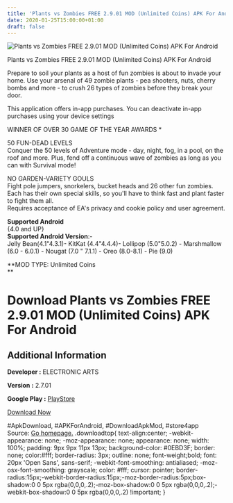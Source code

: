 ```yaml
---
title: 'Plants vs Zombies FREE 2.9.01 MOD (Unlimited Coins) APK For Android'
date: 2020-01-25T15:00:00+01:00
draft: false
---
```


![Plants vs Zombies FREE 2.9.01 MOD (Unlimited Coins) APK For Android](https://i0.wp.com/apkhome.net/wp-content/uploads/2020/01/Plants-vs-Zombies-FREE-2.9.01-MOD-Unlimited-Coins.png "Plants vs Zombies FREE 2.9.01 MOD (Unlimited Coins) APK For Android")

  

Plants vs Zombies FREE 2.9.01 MOD (Unlimited Coins) APK For Android

Prepare to soil your plants as a host of fun zombies is about to invade your home. Use your arsenal of 49 zombie plants - pea shooters, nuts, cherry bombs and more - to crush 26 types of zombies before they break your door.

This application offers in-app purchases. You can deactivate in-app purchases using your device settings

WINNER OF OVER 30 GAME OF THE YEAR AWARDS \*

50 FUN-DEAD LEVELS  
Conquer the 50 levels of Adventure mode - day, night, fog, in a pool, on the roof and more. Plus, fend off a continuous wave of zombies as long as you can with Survival mode!

NO GARDEN-VARIETY GOULS  
Fight pole jumpers, snorkelers, bucket heads and 26 other fun zombies. Each has their own special skills, so you'll have to think fast and plant faster to fight them all.  
Requires acceptance of EA's privacy and cookie policy and user agreement.

**Supported Android**  
{4.0 and UP}  
**Supported Android Version**:-  
Jelly Bean(4.1"4.3.1)- KitKat (4.4"4.4.4)- Lollipop (5.0"5.0.2) - Marshmallow (6.0 - 6.0.1) - Nougat (7.0 " 7.1.1) - Oreo (8.0-8.1) - Pie (9.0)

**MOD TYPE: Unlimited Coins  
**

Download Plants vs Zombies FREE 2.9.01 MOD (Unlimited Coins) APK For Android
============================================================================

Additional Information
----------------------

**Developer :** ELECTRONIC ARTS

**Version :** 2.7.01

**Google Play :** [PlayStore](https://play.google.com/store/apps/details?id=com.ea.game.pvzfree_row)

  

[Download Now](https://store4app.co/post/plants-vs-zombies-free-2-9-01-mod-unlimited-coins-apk-for-android_1579955495)

  
#ApkDownload, #APKForAndroid, #DownloadApkMod, #store4app  
Source: [Go homepage.](https://store4app.co/post/plants-vs-zombies-free-2-9-01-mod-unlimited-coins-apk-for-android_1579955495) .downloadtop{ text-align:center; -webkit-appearance: none; -moz-appearance: none; appearance: none; width: 100%; padding: 9px 9px 11px 13px; background-color: #0EBD3F; border: none; color:#fff; border-radius: 3px; outline: none; font-weight;bold; font: 20px 'Open Sans', sans-serif; -webkit-font-smoothing: antialiased; -moz-osx-font-smoothing: grayscale; color: #fff; cursor: pointer; border-radius:15px;-webkit-border-radius:15px;-moz-border-radius:5px;box-shadow:0 0 5px rgba(0,0,0,.2);-moz-box-shadow:0 0 5px rgba(0,0,0,.2);-webkit-box-shadow:0 0 5px rgba(0,0,0,.2) !important; }
